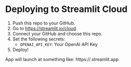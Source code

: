 
# Deploying to Streamlit Cloud

1. Push this repo to your GitHub.
2. Go to https://streamlit.io/cloud
3. Connect your GitHub and choose this repo.
4. Set the following secrets:
   - `OPENAI_API_KEY`: Your OpenAI API Key
5. Deploy!

App will launch at something like:
https://<your-app-name>.streamlit.app
